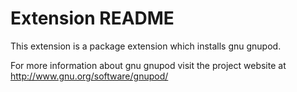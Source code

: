 # Extension README

This extension is a package extension which installs gnu gnupod.

For more information about gnu gnupod visit the project website at
http://www.gnu.org/software/gnupod/

